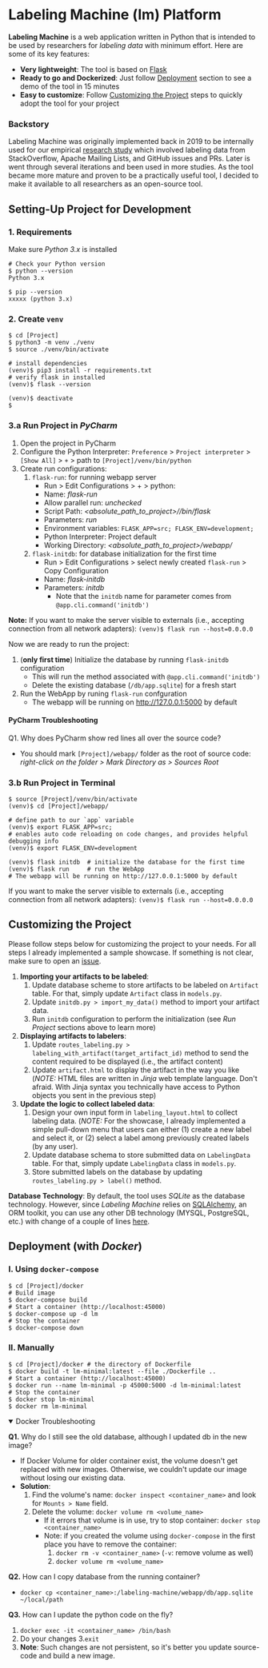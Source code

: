 # Labeling Machine (lm) Platform


**Labeling Machine** is a web application written in Python that is intended to be used by researchers for _labeling data_ with minimum effort. Here are some of its key features:  
+ **Very lightweight**: The tool is based on [Flask](https://flask.palletsprojects.com)
+ **Ready to go and Dockerized**: Just follow [Deployment](#deployment-with-docker) section to see a demo of the tool in 15 minutes
+ **Easy to customize**: Follow [Customizing the Project](#customizing-the-project) steps to quickly adopt the tool for your project


### Backstory
Labeling Machine was originally implemented back in 2019 to be internally used for our empirical [research study](https://dl.acm.org/doi/10.1109/ICSE.2019.00122) which involved labeling data from StackOverflow, Apache Mailing Lists, and GitHub issues and PRs. Later is went through several iterations and been used in more studies.  As the tool became more mature and proven to be a practically useful tool, I decided to make it available to all researchers as an open-source tool.  
   


## Setting-Up Project for Development

### 1. Requirements
Make sure _Python 3.x_ is installed
```
# Check your Python version
$ python --version
Python 3.x

$ pip --version
xxxxx (python 3.x)
```

### 2. Create `venv`
```shell
$ cd [Project]
$ python3 -m venv ./venv
$ source ./venv/bin/activate

# install dependencies
(venv)$ pip3 install -r requirements.txt
# verify flask in installed
(venv)$ flask --version

(venv)$ deactivate
$
```
   
### 3.a Run Project in _PyCharm_
1. Open the project in PyCharm
2. Configure the Python Interpreter: `Preference` > `Project interpreter` > `[Show All]` > `+` > path to `[Project]/venv/bin/python`
3. Create run configurations:
    1. `flask-run`: for running webapp server
        - Run > Edit Configurations > + > python:
        - Name: _flask-run_
        - Allow parallel run: _unchecked_
        - Script Path: _<absolute_path_to_project>/<venv>/bin/flask_
        - Parameters: _run_
        - Environment variables: `FLASK_APP=src; FLASK_ENV=development;`
        - Python Interpreter: Project default
        - Working Directory: _<absolute_path_to_project>/webapp/_
    2. `flask-initdb`: for database initialization for the first time
        - Run > Edit Configurations > select newly created `flask-run` > Copy Configuration
        - Name: _flask-initdb_
        - Parameters: _initdb_ 
          - Note that the `initdb` name for parameter comes from `@app.cli.command('initdb')`

**Note:** If you want to make the server visible to externals (i.e., accepting connection from all network adapters): `(venv)$ flask run --host=0.0.0.0`

Now we are ready to run the project:
1. (**only first time**) Initialize the database by running `flask-initdb` configuration
   - This will run the method associated with `@app.cli.command('initdb')`
   - Delete the existing database (`/db/app.sqlite`) for a fresh start
2. Run the WebApp by runing `flask-run` confguration
   - The webapp will be running on http://127.0.0.1:5000 by default

#### PyCharm Troubleshooting
Q1. Why does PyCharm show red lines all over the source code?
- You should mark `[Project]/webapp/` folder as the root of source code: _right-click on the folder > Mark Directory as > Sources Root_ 

### 3.b Run Project in Terminal
```shell
$ source [Project]/venv/bin/activate
(venv)$ cd [Project]/webapp/

# define path to our `app` variable
(venv)$ export FLASK_APP=src;
# enables auto code reloading on code changes, and provides helpful debugging info
(venv)$ export FLASK_ENV=development

(venv)$ flask initdb  # initialize the database for the first time
(venv)$ flask run     # run the WebApp
# The webapp will be running on http://127.0.0.1:5000 by default
```

If you want to make the server visible to externals (i.e., accepting connection from all network adapters): `(venv)$ flask run --host=0.0.0.0`

## Customizing the Project
Please follow steps below for customizing the project to your needs. For all steps I already implemented a sample showcase. If something is not clear, make sure to open an [issue](https://github.com/emadpres/labeling-machine/issues).
1. **Importing your artifacts to be labeled**:
    1. Update database scheme to store artifacts to be labeled on `Artifact` table. For that, simply update `Artifact` class in `models.py`.
    2. Update `initdb.py > import_my_data()` method to import your artifact data.
    3. Run `initdb` configuration to perform the initialization (see _Run Project_ sections above to learn more)
2. **Displaying artifacts to labelers**:
    1. Update `routes_labeling.py > labeling_with_artifact(target_artifact_id)` method to send the content required to be displayed (i.e., the artifact content)
    2. Update `artifact.html` to display the artifact in the way you like (_NOTE:_ HTML files are written in _Jinja_ web template language. Don't afraid. With Jinja syntax you technically have access to Python objects you sent in the previous step)
3. **Update the logic to collect labeled data**:
    1. Design your own input form in `labeling_layout.html` to collect labeling data. (_NOTE:_ For the showcase, I already implemented a simple pull-down menu that users can either (1) create a new label and select it, or (2) select a label among previously created labels (by any user).
    2. Update database schema to store submitted data on `LabelingData` table. For that, simply update `LabelingData` class in `models.py`.   
    3. Store submitted labels on the database by updating `routes_labeling.py > label()` method.

**Database Technology**: By default, the tool uses _SQLite_ as the database technology. However, since _Labeling Machine_ relies on [SQLAlchemy](www.sqlalchemy.org), an ORM toolkit, you can use any other DB technology (MYSQL, PostgreSQL, etc.) with change of a couple of lines [here](webapp/src/__init__.py).

## Deployment (with _Docker_)

### I. Using `docker-compose`
```shell
$ cd [Project]/docker
# Build image
$ docker-compose build
# Start a container (http://localhost:45000)
$ docker-compose up -d lm
# Stop the container
$ docker-compose down
```

### II. Manually
```shell
$ cd [Project]/docker # the directory of Dockerfile
$ docker build -t lm-minimal:latest --file ./Dockerfile ..
# Start a container (http://localhost:45000)
$ docker run --name lm-minimal -p 45000:5000 -d lm-minimal:latest
# Stop the container
$ docker stop lm-minimal
$ docker rm lm-minimal
```

<details open>
<summary>Docker Troubleshooting</summary>

**Q1.** Why do I still see the old database, although I updated db in the new image?
- If Docker Volume for older container exist, the volume doesn't get replaced with new images. Otherwise, we couldn't update our image without losing our existing data.
- **Solution**:
  1. Find the volume's name: `docker inspect <container_name>` and look for `Mounts > Name` field.
  2. Delete the volume: `docker volume rm <volume_name>`
     - If it errors that volume is in use, try to stop container: `docker stop <container_name>` 
     - Note: if you created the volume using `docker-compose` in the first place you have to remove the container:
       1. `docker rm -v <container_name>` (`-v`: remove volume as well) 
       2. `docker volume rm <volume_name>`  

**Q2.** How can I copy database from the running container?
- `docker cp <container_name>:/labeling-machine/webapp/db/app.sqlite ~/local/path`

**Q3.** How can I update the python code on the fly?
1. `docker exec -it <container_name> /bin/bash`
2. Do your changes
3.`exit`
3. **Note**: Such changes are not persistent, so it's better you update source-code and build a new image.
</details>
